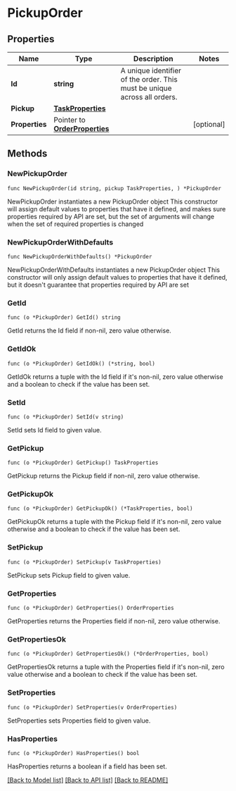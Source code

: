 # PickupOrder

## Properties

Name | Type | Description | Notes
------------ | ------------- | ------------- | -------------
**Id** | **string** | A unique identifier of the order. This must be unique across all orders. | 
**Pickup** | [**TaskProperties**](TaskProperties.md) |  | 
**Properties** | Pointer to [**OrderProperties**](OrderProperties.md) |  | [optional] 

## Methods

### NewPickupOrder

`func NewPickupOrder(id string, pickup TaskProperties, ) *PickupOrder`

NewPickupOrder instantiates a new PickupOrder object
This constructor will assign default values to properties that have it defined,
and makes sure properties required by API are set, but the set of arguments
will change when the set of required properties is changed

### NewPickupOrderWithDefaults

`func NewPickupOrderWithDefaults() *PickupOrder`

NewPickupOrderWithDefaults instantiates a new PickupOrder object
This constructor will only assign default values to properties that have it defined,
but it doesn't guarantee that properties required by API are set

### GetId

`func (o *PickupOrder) GetId() string`

GetId returns the Id field if non-nil, zero value otherwise.

### GetIdOk

`func (o *PickupOrder) GetIdOk() (*string, bool)`

GetIdOk returns a tuple with the Id field if it's non-nil, zero value otherwise
and a boolean to check if the value has been set.

### SetId

`func (o *PickupOrder) SetId(v string)`

SetId sets Id field to given value.


### GetPickup

`func (o *PickupOrder) GetPickup() TaskProperties`

GetPickup returns the Pickup field if non-nil, zero value otherwise.

### GetPickupOk

`func (o *PickupOrder) GetPickupOk() (*TaskProperties, bool)`

GetPickupOk returns a tuple with the Pickup field if it's non-nil, zero value otherwise
and a boolean to check if the value has been set.

### SetPickup

`func (o *PickupOrder) SetPickup(v TaskProperties)`

SetPickup sets Pickup field to given value.


### GetProperties

`func (o *PickupOrder) GetProperties() OrderProperties`

GetProperties returns the Properties field if non-nil, zero value otherwise.

### GetPropertiesOk

`func (o *PickupOrder) GetPropertiesOk() (*OrderProperties, bool)`

GetPropertiesOk returns a tuple with the Properties field if it's non-nil, zero value otherwise
and a boolean to check if the value has been set.

### SetProperties

`func (o *PickupOrder) SetProperties(v OrderProperties)`

SetProperties sets Properties field to given value.

### HasProperties

`func (o *PickupOrder) HasProperties() bool`

HasProperties returns a boolean if a field has been set.


[[Back to Model list]](../README.md#documentation-for-models) [[Back to API list]](../README.md#documentation-for-api-endpoints) [[Back to README]](../README.md)


